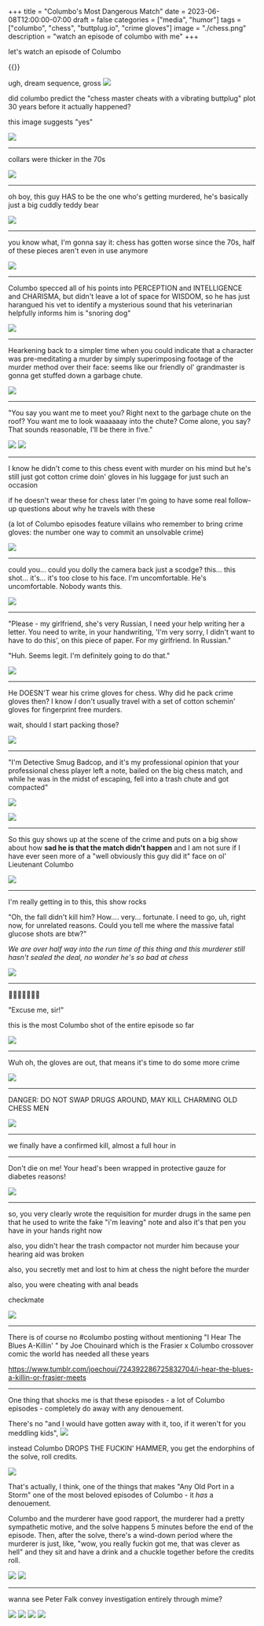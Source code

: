 +++
title = "Columbo's Most Dangerous Match"
date = 2023-06-08T12:00:00-07:00
draft = false
categories = ["media", "humor"]
tags = ["columbo", "chess", "buttplug.io", "crime gloves"]
image = "./chess.png"
description = "watch an episode of columbo with me"
+++

let's watch an episode of Columbo

{{<imgwebp src="mdm.png">}}

<!--more-->

ugh, dream sequence, gross
![](./ds.png)

did columbo predict the "chess master cheats with a vibrating buttplug" plot 30 years before it actually happened?

this image suggests "yes"

![](./butt.png)

--------

collars were thicker in the 70s

![](./thick.png)

--------

oh boy, this guy HAS to be the one who's getting murdered, he's basically just a big cuddly teddy bear

![](./teddy.png)

--------

you know what, I'm gonna say it: chess has gotten worse since the 70s, half of these pieces aren't even in use anymore

![](./chess.png)

--------

Columbo specced all of his points into PERCEPTION and INTELLIGENCE and CHARISMA, but didn't leave a lot of space for WISDOM, so he has just harangued his vet to identify a mysterious sound that his veterinarian helpfully informs him is "snoring dog"

![](./dog.png)

--------

Hearkening back to a simpler time when you could indicate that a character was pre-meditating a murder by simply superimposing footage of the murder method over their face: seems like our friendly ol' grandmaster is gonna get stuffed down a garbage chute.

![](./murder.png)

--------

"You say you want me to meet you? Right next to the garbage chute on the roof? You want me to look waaaaaay into the chute? Come alone, you say? That sounds reasonable, I'll be there in five."

![](./gullible-2.png)
![](./gullible.png)

--------

I know he didn't come to this chess event with murder on his mind but he's still just got cotton crime doin' gloves in his luggage for just such an occasion

if he doesn't wear these for chess later I'm going to have some real follow-up questions about why he travels with these

(a lot of Columbo episodes feature villains who remember to bring crime gloves: the number one way to commit an unsolvable crime)

![](./crimegloves.png)

--------

could you... could you dolly the camera back just a scodge? this... this shot... it's... it's too close to his face. I'm uncomfortable. He's uncomfortable. Nobody wants this.

![](./whoa.png)

--------

"Please - my girlfriend, she's very Russian, I need your help writing her a letter. You need to write, in your handwriting, 'I'm very sorry, I didn't want to have to do this', on this piece of paper. For my girlfriend. In Russian."

"Huh. Seems legit. I'm definitely going to do that."

![](./alibi.png)

--------

He DOESN'T wear his crime gloves for chess. Why did he pack crime gloves then? I know *I* don't usually travel with a set of cotton schemin' gloves for fingerprint free murders.

wait, should I start packing those?

![](./nogloves.png)

--------

"I'm Detective Smug Badcop, and it's my professional opinion that your professional chess player left a note, bailed on the big chess match, and while he was in the midst of escaping, fell into a trash chute and got compacted"

![](./suicide.png)

![](./disliked.png)

--------

So this guy shows up at the scene of the crime and puts on a big show about how **sad he is that the match didn't happen** and I am not sure if I have ever seen more of a "well obviously this guy did it" face on ol' Lieutenant Columbo

![](./obviously.png)

--------

I'm really getting in to this, this show rocks

"Oh, the fall didn't kill him? How.... very... fortunate. I need to go, uh, right now, for unrelated reasons. Could you tell me where the massive fatal glucose shots are btw?"

_We are over half way into the run time of this thing and this murderer still hasn't sealed the deal, no wonder he's so bad at chess_

![](./glucose.png)

--------

🎺🎺🎺🎺🎺🎺🎺

"Excuse me, sir!"

this is the most Columbo shot of the entire episode so far

![](./sir.png)

--------


Wuh oh, the gloves are out, that means it's time to do some more crime

![](./morecrime.png)

--------

DANGER: DO NOT SWAP DRUGS AROUND, MAY KILL CHARMING OLD CHESS MEN

![](./drugs.png)

--------

we finally have a confirmed kill, almost a full hour in

--------

Don't die on me! Your head's been wrapped in protective gauze for diabetes reasons!

![](./dead.png)

--------

so, you very clearly wrote the requisition for murder drugs in the same pen that he used to write the fake "i'm leaving" note and also it's that pen you have in your hands right now

also, you didn't hear the trash compactor not murder him because your hearing aid was broken

also, you secretly met and lost to him at chess the night before the murder

also, you were cheating with anal beads

checkmate

![](./checkmate.png)

-----

There is of course no #columbo posting without mentioning "I Hear The Blues A-Killin' " by
Joe Chouinard which is the Frasier x Columbo crossover comic the world has needed all these years

https://www.tumblr.com/joechoui/724392286725832704/i-hear-the-blues-a-killin-or-frasier-meets


-----

One thing that shocks me is that these episodes - a lot of Columbo episodes - completely do away with any denouement.

There's no "and I would have gotten away with it, too, if it weren't for you meddling kids",
![](./kids.png)


instead Columbo DROPS THE FUCKIN' HAMMER, you get the endorphins of the solve, roll credits.

![](./hammer.png)

That's actually, I think, one of the things that makes "Any Old Port in a Storm" one of the most beloved episodes of Columbo - it _has_ a denouement.

Columbo and the murderer have good rapport, the murderer had a pretty sympathetic motive, and the solve happens 5 minutes before the end of the episode. Then, after the solve, there's a wind-down period where the murderer is just, like, "wow, you really fuckin got me, that was clever as hell" and they sit and have a drink and a chuckle together before the credits roll.

![](./port-1.png)
![](./port-2.png)

-----

wanna see Peter Falk convey investigation entirely through mime?

![](./mime-1.png)
![](./mime-2.png)
![](./mime-3.png)
![](./mime-4.png)
